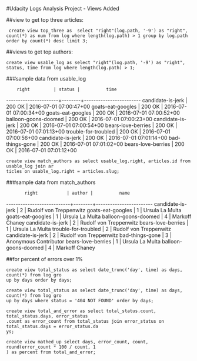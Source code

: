 #Udacity Logs Analysis Project - Views Added

##view to get top three articles:

```
 create view top_three as  select "right"(log.path, '-9') as "right", count(*) as num from log where length(log.path) > 1 group by log.path order by count(*) desc limit 3;
```

##views to get top authors:

``` 
create view usable_log as select "right"(log.path, '-9') as "right", status, time from log where length(log.path) > 1;
```
###sample data from usable_log

		right         | status |          time
----------------------+--------+------------------------
 candidate-is-jerk    | 200 OK | 2016-07-01 07:00:47+00
 goats-eat-googles    | 200 OK | 2016-07-01 07:00:34+00
 goats-eat-googles    | 200 OK | 2016-07-01 07:00:52+00
 balloon-goons-doomed | 200 OK | 2016-07-01 07:00:23+00
 candidate-is-jerk    | 200 OK | 2016-07-01 07:00:54+00
 bears-love-berries   | 200 OK | 2016-07-01 07:01:13+00
 trouble-for-troubled | 200 OK | 2016-07-01 07:00:56+00
 candidate-is-jerk    | 200 OK | 2016-07-01 07:01:14+00
 bad-things-gone      | 200 OK | 2016-07-01 07:01:02+00
 bears-love-berries   | 200 OK | 2016-07-01 07:01:12+00
 
```
create view match_authors as select usable_log.right, articles.id from usable_log join ar
ticles on usable_log.right = articles.slug;
```
###sample data from match_authors

           right           | author |          name
---------------------------+--------+------------------------
 candidate-is-jerk         |      2 | Rudolf von Treppenwitz
 goats-eat-googles         |      1 | Ursula La Multa
 goats-eat-googles         |      1 | Ursula La Multa
 balloon-goons-doomed      |      4 | Markoff Chaney
 candidate-is-jerk         |      2 | Rudolf von Treppenwitz
 bears-love-berries        |      1 | Ursula La Multa
 trouble-for-troubled      |      2 | Rudolf von Treppenwitz
 candidate-is-jerk         |      2 | Rudolf von Treppenwitz
 bad-things-gone           |      3 | Anonymous Contributor
 bears-love-berries        |      1 | Ursula La Multa
 balloon-goons-doomed      |      4 | Markoff Chaney


##for percent of errors over 1%

```
create view total_status as select date_trunc('day', time) as days, count(*) from log gro
up by days order by days;
```

```
create view total_status as select date_trunc('day', time) as days, count(*) from log gro
up by days where status = '404 NOT FOUND' order by days;
```

```
create view total_and_error as select total_status.count, total_status.days, error_status
.count as error_count from total_status join error_status on total_status.days = error_status.da
ys;
```

```
create view mathed_up select days, error_count, count, round(error_count * 100 / count, 1
) as percent from total_and_error;
```
